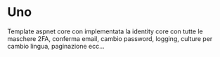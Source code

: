 # Uno
Template aspnet core con implementata la identity core con tutte le maschere 2FA, conferma email, cambio password, logging, culture per cambio lingua, paginazione ecc...
